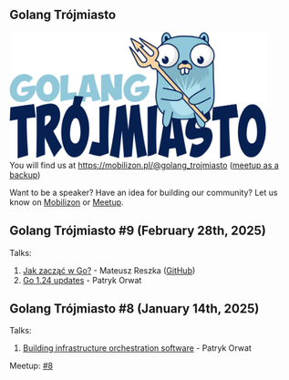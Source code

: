 ## Golang Trójmiasto
<img src=".organizers/logo/logo.png" alt="gopherneptun" width="450p"/><br />
You will find us at https://mobilizon.pl/@golang_trojmiasto ([meetup as a backup](https://www.meetup.com/golang-user-group-trojmiasto/))

Want to be a speaker? Have an idea for building our community? Let us know on [Mobilizon](https://mobilizon.pl/@golang_trojmiasto) or [Meetup](https://www.meetup.com/golang-user-group-trojmiasto/).


## Golang Trójmiasto #9 (February 28th, 2025)

Talks:

1. [Jak zacząć w Go?](./2025/2025_9_Meetup_Tricity/jak_zaczac_w_go.pdf) - Mateusz Reszka ([GitHub](https://github.com/smoorg/invoice-maker))
2. [Go 1.24 updates](./2025/2025_9_Meetup_Tricity/Go_1.24_updates.pdf) - Patryk Orwat

## Golang Trójmiasto #8 (January 14th, 2025)

Talks:

1. [Building infrastructure orchestration software](./2025/2025_8_Meetup_Tricity/building-infrastructure-orchestration-software.pdf) - Patryk Orwat

Meetup: [#8](https://www.meetup.com/golang-user-group-trojmiasto/events/304693009/)
